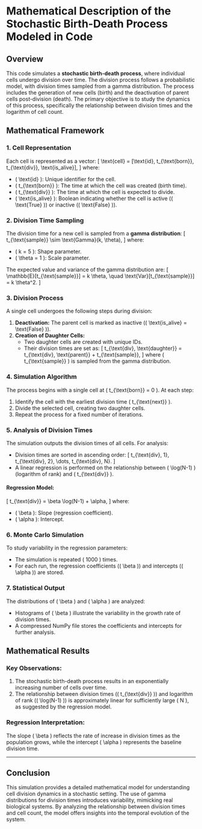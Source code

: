 # Mathematical Description of the Stochastic Birth-Death Process Modeled in Code

## Overview
This code simulates a **stochastic birth-death process**, where individual cells undergo division over time. The division process follows a probabilistic model, with division times sampled from a gamma distribution. The process includes the generation of new cells (birth) and the deactivation of parent cells post-division (death). The primary objective is to study the dynamics of this process, specifically the relationship between division times and the logarithm of cell count.

## Mathematical Framework

### 1. **Cell Representation**
Each cell is represented as a vector:
\[
\text{cell} = [\text{id}, t_{\text{born}}, t_{\text{div}}, \text{is\_alive}],
\]
where:
- \( \text{id} \): Unique identifier for the cell.
- \( t_{\text{born}} \): The time at which the cell was created (birth time).
- \( t_{\text{div}} \): The time at which the cell is expected to divide.
- \( \text{is\_alive} \): Boolean indicating whether the cell is active (\( \text{True} \)) or inactive (\( \text{False} \)).

### 2. **Division Time Sampling**
The division time for a new cell is sampled from a **gamma distribution**:
\[
t_{\text{sample}} \sim \text{Gamma}(k, \theta),
\]
where:
- \( k = 5 \): Shape parameter.
- \( \theta = 1 \): Scale parameter.

The expected value and variance of the gamma distribution are:
\[
\mathbb{E}[t_{\text{sample}}] = k \theta, \quad \text{Var}[t_{\text{sample}}] = k \theta^2.
\]

### 3. **Division Process**
A single cell undergoes the following steps during division:
1. **Deactivation:** The parent cell is marked as inactive (\( \text{is\_alive} = \text{False} \)).
2. **Creation of Daughter Cells:**
   - Two daughter cells are created with unique IDs.
   - Their division times are set as:
     \[
     t_{\text{div}, \text{daughter}} = t_{\text{div}, \text{parent}} + t_{\text{sample}},
     \]
     where \( t_{\text{sample}} \) is sampled from the gamma distribution.

### 4. **Simulation Algorithm**
The process begins with a single cell at \( t_{\text{born}} = 0 \). At each step:
1. Identify the cell with the earliest division time \( t_{\text{next}} \).
2. Divide the selected cell, creating two daughter cells.
3. Repeat the process for a fixed number of iterations.

### 5. **Analysis of Division Times**
The simulation outputs the division times of all cells. For analysis:
- Division times are sorted in ascending order:
  \[
  t_{\text{div}, 1}, t_{\text{div}, 2}, \dots, t_{\text{div}, N}.
  \]
- A linear regression is performed on the relationship between \( \log(N-1) \) (logarithm of rank) and \( t_{\text{div}} \).

#### Regression Model:
\[
t_{\text{div}} = \beta \log(N-1) + \alpha,
\]
where:
- \( \beta \): Slope (regression coefficient).
- \( \alpha \): Intercept.

### 6. **Monte Carlo Simulation**
To study variability in the regression parameters:
- The simulation is repeated \( 1000 \) times.
- For each run, the regression coefficients (\( \beta \)) and intercepts (\( \alpha \)) are stored.

### 7. **Statistical Output**
The distributions of \( \beta \) and \( \alpha \) are analyzed:
- Histograms of \( \beta \) illustrate the variability in the growth rate of division times.
- A compressed NumPy file stores the coefficients and intercepts for further analysis.

## Mathematical Results

### Key Observations:
1. The stochastic birth-death process results in an exponentially increasing number of cells over time.
2. The relationship between division times (\( t_{\text{div}} \)) and logarithm of rank (\( \log(N-1) \)) is approximately linear for sufficiently large \( N \), as suggested by the regression model.

### Regression Interpretation:
The slope \( \beta \) reflects the rate of increase in division times as the population grows, while the intercept \( \alpha \) represents the baseline division time.

---

## Conclusion
This simulation provides a detailed mathematical model for understanding cell division dynamics in a stochastic setting. The use of gamma distributions for division times introduces variability, mimicking real biological systems. By analyzing the relationship between division times and cell count, the model offers insights into the temporal evolution of the system.